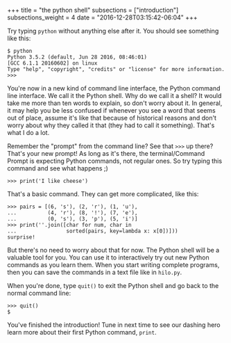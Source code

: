 +++
title = "the python shell"
subsections = ["introduction"]
subsections_weight = 4
date = "2016-12-28T03:15:42-06:04"
+++

Try typing `python` without anything else after it. You should see something like this:

```
$ python
Python 3.5.2 (default, Jun 28 2016, 08:46:01) 
[GCC 6.1.1 20160602] on linux
Type "help", "copyright", "credits" or "license" for more information.
>>>
```

You're now in a new kind of command line interface, the Python command line
interface. We call it the Python shell. Why do we call it a shell? It would
take me more than ten words to explain, so don't worry about it. In general, it
may help you be less confused if whenever you see a word that seems out of
place, assume it's like that because of historical reasons and don't worry
about why they called it that (they had to call it something). That's what I do
a lot.

Remember the "prompt" from the command line? See that `>>>` up there? That's your new prompt!
As long as it's there, the terminal/Command Prompt is expecting Python commands, not regular
ones. So try typing this command and see what happens ;)

```
>>> print('I like cheese')
```

That's a basic command. They can get more complicated, like this:

```
>>> pairs = [(6, 's'), (2, 'r'), (1, 'u'),
...          (4, 'r'), (8, '!'), (7, 'e'),
...          (0, 's'), (3, 'p'), (5, 'i')]
>>> print(''.join([char for num, char in
...                sorted(pairs, key=lambda x: x[0])]))
surprise!
```

But there's no need to worry about that for now. The Python shell will be a
valuable tool for you. You can use it to interactively try out new Python
commands as you learn them. When you start writing complete programs, then you
can save the commands in a text file like in `hilo.py`.

When you're done, type `quit()` to exit the Python shell and go back to the normal
command line:

```
>>> quit()
$
```

You've finished the introduction! Tune in next time to see our dashing hero
learn more about their first Python command, `print`.
